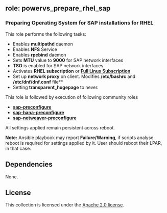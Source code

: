 ## role: powervs_prepare_rhel_sap

### Preparing Operating System for SAP installations for RHEL

This role performs the following tasks:
- Enables **multipathd** daemon
- Enables **NFS** Service
- Enables **rpcbind** daemon
- Sets **MTU** value to **9000** for SAP network interfaces
- **TSO** is enabled for SAP network interfaces
- Activates **RHEL subscription** or **[Full Linux Subscription](https://cloud.ibm.com/docs/power-iaas?topic=power-iaas-set-full-Linux)**
- Set up **network proxy** on client. Modifies **/etc/bashrc** and **/etc/dnf/dnf.conf** file**
- Setting **transparent_hugepage** to never.

This role is followed by execution of following community roles
- **[sap-preconfigure](https://github.com/linux-system-roles/sap-preconfigure)**
- **[sap-hana-preconfigure](https://github.com/linux-system-roles/sap-hana-preconfigure)**
- **[sap-netweaver-preconfigure](https://github.com/linux-system-roles/sap-netweaver-preconfigure)**

All settings applied remain persistent across reboot.

**Note:**
Ansible playbook may report **Failure/Warning**, if scripts analyse reboot is required for settings applied by it. User should reboot their LPAR, in that case.

## Dependencies

None.

## License

This collection is licensed under the [Apache 2.0 license](http://www.apache.org/licenses/LICENSE-2.0).
